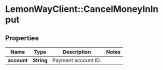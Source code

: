 # LemonWayClient::CancelMoneyInInput

## Properties
Name | Type | Description | Notes
------------ | ------------- | ------------- | -------------
**account** | **String** | Payment account ID. | 


